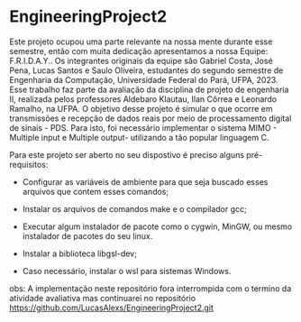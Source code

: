 # EngineeringProject2

Este projeto ocupou uma parte relevante na nossa mente durante esse semestre, então com muita dedicação apresentamos a nossa Equipe: F.R.I.D.A.Y.. Os integrantes originais da equipe são Gabriel Costa, José Pena, Lucas Santos e Saulo Oliveira, estudantes do segundo semestre de Engenharia da Computação, Universidade Federal do Pará, UFPA, 2023. Esse trabalho faz parte da avaliação da disciplina de projeto de engenharia II, realizada pelos professores Aldebaro Klautau, Ilan Côrrea e Leonardo Ramalho, na UFPA. O objetivo desse projeto é simular o que ocorre em transmissões e recepção de dados reais por meio de processamento digital de sinais - PDS. Para isto, foi necessário implementar o sistema MIMO - Multiple input e Multiple output- utilizando a tão popular linguagem C. 

Para este projeto ser aberto no seu dispostivo é preciso alguns pré-requisitos:

- Configurar as variáveis de ambiente para que seja buscado esses arquivos que contem esses comandos;
  
- Instalar os arquivos de comandos make e o compilador gcc;

- Executar algum instalador de pacote como o cygwin, MinGW, ou mesmo instalador de pacotes do seu linux.

- Instalar a biblioteca libgsl-dev;

- Caso necessário, instalar o wsl para sistemas Windows.

obs: A implementação neste repositório fora interrompida com o termino da atividade avaliativa mas continuarei no repositório https://github.com/LucasAlexs/EngineeringProject2.git
